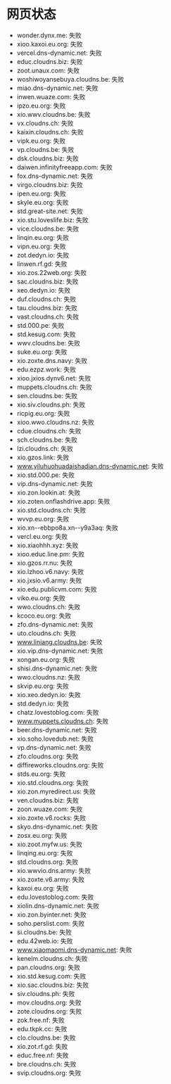 # 网页状态
- wonder.dynx.me: 失败
- xioo.kaxoi.eu.org: 失败
- vercel.dns-dynamic.net: 失败
- educ.cloudns.biz: 失败
- zoot.unaux.com: 失败
- woshiwoyansebuya.cloudns.be: 失败
- miao.dns-dynamic.net: 失败
- inwen.wuaze.com: 失败
- ipzo.eu.org: 失败
- xio.wwv.cloudns.be: 失败
- vx.cloudns.ch: 失败
- kaixin.cloudns.ch: 失败
- vipk.eu.org: 失败
- vp.cloudns.be: 失败
- dsk.cloudns.biz: 失败
- daiwen.infinityfreeapp.com: 失败
- fox.dns-dynamic.net: 失败
- virgo.cloudns.biz: 失败
- ipen.eu.org: 失败
- skyle.eu.org: 失败
- std.great-site.net: 失败
- xio.stu.loveslife.biz: 失败
- vice.cloudns.be: 失败
- linqin.eu.org: 失败
- vipn.eu.org: 失败
- zot.dedyn.io: 失败
- linwen.rf.gd: 失败
- xio.zos.22web.org: 失败
- sac.cloudns.biz: 失败
- xeo.dedyn.io: 失败
- duf.cloudns.ch: 失败
- tau.cloudns.biz: 失败
- vast.cloudns.ch: 失败
- std.000.pe: 失败
- std.kesug.com: 失败
- wwv.cloudns.be: 失败
- suke.eu.org: 失败
- xio.zoxte.dns.navy: 失败
- edu.ezpz.work: 失败
- xioo.jxios.dynv6.net: 失败
- muppets.cloudns.ch: 失败
- sen.cloudns.be: 失败
- xio.siv.cloudns.ph: 失败
- ricpig.eu.org: 失败
- xioo.wwo.cloudns.nz: 失败
- cdue.cloudns.ch: 失败
- sch.cloudns.be: 失败
- lzi.cloudns.ch: 失败
- xio.gzos.link: 失败
- www.yiluhuohuadaishadian.dns-dynamic.net: 失败
- xio.std.000.pe: 失败
- vip.dns-dynamic.net: 失败
- xio.zon.lookin.at: 失败
- xio.zoten.onflashdrive.app: 失败
- xio.std.cloudns.ch: 失败
- wvvp.eu.org: 失败
- xio.xn--ebbpo8a.xn--y9a3aq: 失败
- vercl.eu.org: 失败
- xio.xiaohhh.xyz: 失败
- xioo.educ.line.pm: 失败
- xio.gzos.rr.nu: 失败
- xio.lzhoo.v6.navy: 失败
- xio.jxsio.v6.army: 失败
- xio.edu.publicvm.com: 失败
- viko.eu.org: 失败
- wwo.cloudns.ch: 失败
- kcoco.eu.org: 失败
- zfo.dns-dynamic.net: 失败
- uto.cloudns.ch: 失败
- www.liniang.cloudns.be: 失败
- xio.vip.dns-dynamic.net: 失败
- xongan.eu.org: 失败
- shisi.dns-dynamic.net: 失败
- wwo.cloudns.nz: 失败
- skvip.eu.org: 失败
- xio.xeo.dedyn.io: 失败
- std.dedyn.io: 失败
- chatz.lovestoblog.com: 失败
- www.muppets.cloudns.ch: 失败
- beer.dns-dynamic.net: 失败
- xio.soho.lovedub.net: 失败
- vp.dns-dynamic.net: 失败
- zfo.cloudns.org: 失败
- diffireworks.cloudns.org: 失败
- stds.eu.org: 失败
- xio.std.cloudns.org: 失败
- xio.zon.myredirect.us: 失败
- ven.cloudns.biz: 失败
- zoon.wuaze.com: 失败
- xio.zoxte.v6.rocks: 失败
- skyo.dns-dynamic.net: 失败
- zosx.eu.org: 失败
- xio.zoot.myfw.us: 失败
- linqing.eu.org: 失败
- std.cloudns.org: 失败
- xio.wwvio.dns.army: 失败
- xio.zoxte.v6.army: 失败
- kaxoi.eu.org: 失败
- edu.lovestoblog.com: 失败
- xiolin.dns-dynamic.net: 失败
- xio.zon.byinter.net: 失败
- soho.perslist.com: 失败
- si.cloudns.be: 失败
- edu.42web.io: 失败
- www.xiaomaomi.dns-dynamic.net: 失败
- kenelm.cloudns.ch: 失败
- pan.cloudns.org: 失败
- xio.std.kesug.com: 失败
- xio.sac.cloudns.biz: 失败
- siv.cloudns.ph: 失败
- mov.cloudns.org: 失败
- zote.cloudns.org: 失败
- zok.free.nf: 失败
- edu.tkpk.cc: 失败
- clo.cloudns.be: 失败
- xio.zot.rf.gd: 失败
- educ.free.nf: 失败
- bre.cloudns.ch: 失败
- svip.cloudns.org: 失败
